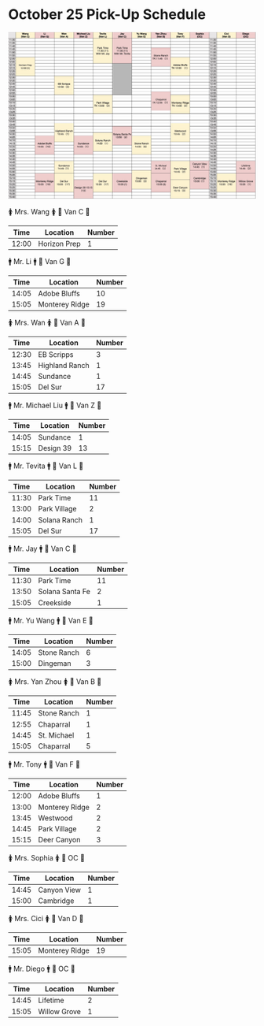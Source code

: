 # October 25 Pick-Up Schedule

![10_25_pick](10_25_pick.jpg)

🚺 Mrs. Wang 🚺
🔑 Van C 🔑

| Time  | Location  | Number |
| ----- | --------- | ------ |
| 12:00 | Horizon Prep | 1 |

🚹 Mr. Li 🚹
🔑 Van G 🔑

| Time  | Location  | Number |
| ----- | --------- | ------ |
| 14:05 | Adobe Bluffs | 10   |
| 15:05 | Monterey Ridge | 19  |

🚺 Mrs. Wan 🚺
🔑 Van A 🔑

| Time  | Location  | Number |
| ----- | --------- | ------ |
| 12:30 | EB Scripps | 3 |
| 13:45 | Highland Ranch |1 |
| 14:45 | Sundance |1|
| 15:05 | Del Sur |17|

🚹 Mr. Michael Liu 🚹
🔑 Van Z 🔑

| Time  | Location  | Number |
| ----- | --------- | ------ |
| 14:05 | Sundance | 1 |
| 15:15 | Design 39 | 13 |

🚹 Mr. Tevita 🚹
🔑 Van L 🔑

| Time  | Location  | Number |
| ----- | --------- | ------ |
| 11:30 | Park Time | 11 |
| 13:00 | Park Village | 2 |
| 14:00 | Solana Ranch | 1 |
| 15:05 | Del Sur | 17 |

🚹 Mr. Jay 🚹
🔑 Van C 🔑 

| Time  | Location  | Number |
| ----- | --------- | ------ |
| 11:30 | Park Time | 11 |
| 13:50 | Solana Santa Fe | 2 |
| 15:05 | Creekside | 1 |

🚹 Mr. Yu Wang 🚹
🔑 Van E 🔑 

| Time  | Location  | Number |
| ----- | --------- | ------ | 
| 14:05 | Stone Ranch | 6 |
| 15:00 | Dingeman | 3 | 

🚺 Mrs. Yan Zhou 🚺
🔑 Van B 🔑 

| Time  | Location  | Number |
| ----- | --------- | ------ |
| 11:45 | Stone Ranch | 1 |
| 12:55 | Chaparral | 1 |
| 14:45 | St. Michael | 1 |
| 15:05 | Chaparral | 5 |

🚹 Mr. Tony 🚹
🔑 Van F 🔑 

| Time  | Location  | Number |
| ----- | --------- | ------ |
| 12:00 | Adobe Bluffs |1|
| 13:00 | Monterey Ridge |2|
| 13:45 | Westwood | 2 |
| 14:45 | Park Village |2|
| 15:15 | Deer Canyon | 3 |

🚺 Mrs. Sophia 🚺
🔑 OC 🔑 

| Time  | Location  | Number |
| ----- | --------- | ------ |
| 14:45 | Canyon View |1|
| 15:00 | Cambridge |1|

🚺 Mrs. Cici 🚺
🔑 Van D 🔑 

| Time  | Location  | Number |
| ----- | --------- | ------ |
| 15:05 | Monterey Ridge |19|

🚹 Mr. Diego 🚹
🔑 OC 🔑 

| Time  | Location  | Number |
| ----- | --------- | ------ |
| 14:45 | Lifetime |2|
| 15:05 | Willow Grove | 1 |